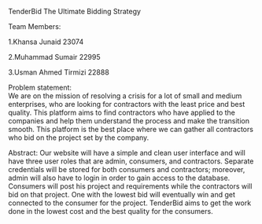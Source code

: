 TenderBid The Ultimate Bidding Strategy

Team Members: 

1.Khansa Junaid 23074

2.Muhammad Sumair 22995

3.Usman Ahmed Tirmizi 22888
 
Problem statement:  
We are on the mission of resolving a crisis for a lot of small and medium enterprises, who are looking for contractors with the least price and best quality. This platform aims to find contractors who have applied to the companies and help them understand the process and make the transition smooth. This platform is the best place where we can gather all contractors who bid on the project set by the company. 

Abstract:
Our website will have a simple and clean user interface and will have three user roles that are admin, consumers, and contractors. Separate credentials will be stored for both consumers and contractors; moreover, admin will also have to login in order to gain access to the database. Consumers will post his project and requirements while the contractors will bid on that project. One with the lowest bid will eventually win and get connected to the consumer for the project. TenderBid aims to get the work done in the lowest cost and the best quality for the consumers.
